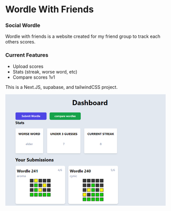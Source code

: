 # Wordle With Friends
### Social Wordle


Wordle with friends is a website created for my friend group to track each others scores.

### Current Features
- Upload scores
- Stats (streak, worse word, etc)
- Compare scores 1v1 


This is a Next.JS, supabase, and tailwindCSS project.


![alt text](https://github.com/berbaroovez/wordlewithfriends/blob/main/wordle_dashboard.png?raw=true)




